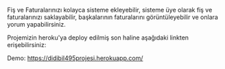 Fiş ve Faturalarınızı kolayca sisteme ekleyebilir, sisteme üye olarak fiş ve faturalarınızı saklayabilir, başkalarının faturalarını görüntüleyebilir ve onlara yorum yapabilirsiniz.

Projemizin heroku'ya deploy edilmiş son haline aşağıdaki linkten erişebilirsiniz:

Demo: https://didibil495projesi.herokuapp.com/